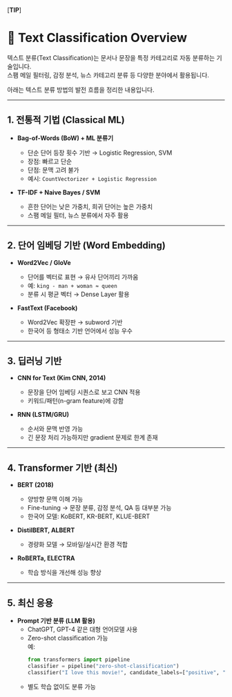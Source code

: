 [**TIP**]


# 📝 Text Classification Overview

텍스트 분류(Text Classification)는 문서나 문장을 특정 카테고리로 자동 분류하는 기술입니다.  
스팸 메일 필터링, 감정 분석, 뉴스 카테고리 분류 등 다양한 분야에서 활용됩니다.  

아래는 텍스트 분류 방법의 발전 흐름을 정리한 내용입니다.  

---

## 1. 전통적 기법 (Classical ML)
- **Bag-of-Words (BoW) + ML 분류기**
  - 단순 단어 등장 횟수 기반 → Logistic Regression, SVM
  - 장점: 빠르고 단순
  - 단점: 문맥 고려 불가
  - 예시: `CountVectorizer + Logistic Regression`

- **TF-IDF + Naive Bayes / SVM**
  - 흔한 단어는 낮은 가중치, 희귀 단어는 높은 가중치
  - 스팸 메일 필터, 뉴스 분류에서 자주 활용

---

## 2. 단어 임베딩 기반 (Word Embedding)
- **Word2Vec / GloVe**
  - 단어를 벡터로 표현 → 유사 단어끼리 가까움
  - 예: `king - man + woman ≈ queen`
  - 분류 시 평균 벡터 → Dense Layer 활용

- **FastText (Facebook)**
  - Word2Vec 확장판 → subword 기반
  - 한국어 등 형태소 기반 언어에서 성능 우수

---

## 3. 딥러닝 기반
- **CNN for Text (Kim CNN, 2014)**
  - 문장을 단어 임베딩 시퀀스로 보고 CNN 적용
  - 키워드/패턴(n-gram feature)에 강함

- **RNN (LSTM/GRU)**
  - 순서와 문맥 반영 가능
  - 긴 문장 처리 가능하지만 gradient 문제로 한계 존재

---

## 4. Transformer 기반 (최신)
- **BERT (2018)**
  - 양방향 문맥 이해 가능
  - Fine-tuning → 문장 분류, 감정 분석, QA 등 대부분 가능
  - 한국어 모델: KoBERT, KR-BERT, KLUE-BERT

- **DistilBERT, ALBERT**
  - 경량화 모델 → 모바일/실시간 환경 적합

- **RoBERTa, ELECTRA**
  - 학습 방식을 개선해 성능 향상

---

## 5. 최신 응용
- **Prompt 기반 분류 (LLM 활용)**
  - ChatGPT, GPT-4 같은 대형 언어모델 사용
  - Zero-shot classification 가능  
    예:  
    ```python
    from transformers import pipeline
    classifier = pipeline("zero-shot-classification")
    classifier("I love this movie!", candidate_labels=["positive", "negative"])
    ```
  - 별도 학습 없이도 분류 가능

